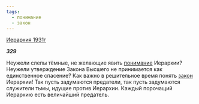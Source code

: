 ```yaml
---
tags:
  - понимание
  - закон
---
```

[Иерархия 1931г](https://127.0.0.1:4002/agni/1931)

___329___

Неужели слепы тёмные, не желающие явить [понимание](../../../tags/#понимание) Иерархии? Неужели утверждение Закона Высшего не принимается как единственное спасение? Как важно в решительное время понять [закон](../../../tags/#закон) Иерархии! Так пусть задумаются предатели, так пусть задумаются служители тьмы, идущие против Иерархии. Каждый порочащий Иерархию есть величайший предатель.   

